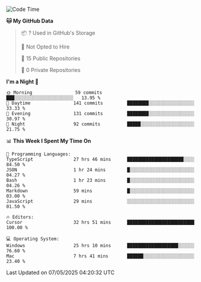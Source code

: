 <!--START_SECTION:waka-->
![Code Time](http://img.shields.io/badge/Code%20Time-6%2C981%20hrs%202%20mins-blue)

**🐱 My GitHub Data** 

> 📦 ? Used in GitHub's Storage 
 > 
> 🚫 Not Opted to Hire
 > 
> 📜 15 Public Repositories 
 > 
> 🔑 0 Private Repositories 
 > 
**I'm a Night 🦉** 

```text
🌞 Morning                59 commits          ███░░░░░░░░░░░░░░░░░░░░░░   13.95 % 
🌆 Daytime                141 commits         ████████░░░░░░░░░░░░░░░░░   33.33 % 
🌃 Evening                131 commits         ████████░░░░░░░░░░░░░░░░░   30.97 % 
🌙 Night                  92 commits          █████░░░░░░░░░░░░░░░░░░░░   21.75 % 
```


📊 **This Week I Spent My Time On** 

```text
💬 Programming Languages: 
TypeScript               27 hrs 46 mins      █████████████████████░░░░   84.50 % 
JSON                     1 hr 24 mins        █░░░░░░░░░░░░░░░░░░░░░░░░   04.27 % 
Bash                     1 hr 23 mins        █░░░░░░░░░░░░░░░░░░░░░░░░   04.26 % 
Markdown                 59 mins             █░░░░░░░░░░░░░░░░░░░░░░░░   03.00 % 
JavaScript               29 mins             ░░░░░░░░░░░░░░░░░░░░░░░░░   01.50 % 

🔥 Editors: 
Cursor                   32 hrs 51 mins      █████████████████████████   100.00 % 

💻 Operating System: 
Windows                  25 hrs 10 mins      ███████████████████░░░░░░   76.60 % 
Mac                      7 hrs 41 mins       ██████░░░░░░░░░░░░░░░░░░░   23.40 % 
```


 Last Updated on 07/05/2025 04:20:32 UTC
<!--END_SECTION:waka-->

